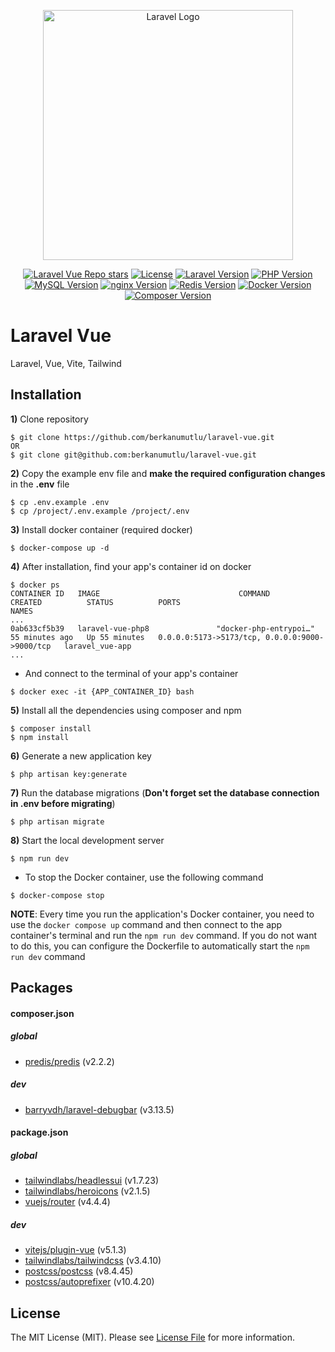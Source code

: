 <p align="center"><a href="https://laravel.com" target="_blank" rel="nofollow"><img src="https://raw.githubusercontent.com/laravel/art/master/logo-lockup/5%20SVG/2%20CMYK/1%20Full%20Color/laravel-logolockup-cmyk-red.svg" width="400" alt="Laravel Logo"></a></p>

<p align="center">
<a href="https://github.com/berkanumutlu/laravel-vue/stargazers" rel="nofollow"><img src="https://img.shields.io/github/stars/berkanumutlu/laravel-vue?style=flat&logo=github" alt="Laravel Vue Repo stars"></a>
<a href="https://github.com/berkanumutlu/laravel-vue/blob/master/LICENSE" target="_blank" rel="nofollow"><img src="https://img.shields.io/github/license/berkanumutlu/laravel-vue" alt="License"></a>
<a href="https://laravel.com/docs/10.x" target="_blank" rel="nofollow"><img src="https://img.shields.io/badge/Laravel-v10.48.20-FF2D20?logo=laravel&logoColor=white&labelColor=FF2D20" alt="Laravel Version"></a>
<a href="https://www.php.net/releases/8_1_23.php" target="_blank" rel="nofollow"><img src="https://img.shields.io/badge/PHP-v8.1.23-777BB4?logo=php&logoColor=white&labelColor=777BB4" alt="PHP Version"></a>
<a href="https://dev.mysql.com/doc/relnotes/mysql/8.0/en/news-8-0-39.html" target="_blank" rel="nofollow"><img src="https://img.shields.io/badge/MySQL-v8.0.39-F29111?logo=mysql&logoColor=white&labelColor=00758F" alt="MySQL Version"></a>
<a href="https://nginx.org" target="_blank" rel="nofollow"><img src="https://img.shields.io/badge/nginx-v1.26.0-009639?logo=nginx&logoColor=white&labelColor=009639" alt="nginx Version"></a>
<a href="https://redis.io/docs/latest/operate/rs/release-notes/rs-7-4-2-releases/" target="_blank" rel="nofollow"><img src="https://img.shields.io/badge/Redis-v7.4.0-FF4438?logo=redis&logoColor=white&labelColor=FF4438" alt="Redis Version"></a>
<a href="https://www.docker.com" target="_blank" rel="nofollow"><img src="https://img.shields.io/badge/Docker-v4.25.2-2496ED?logo=docker&logoColor=white&labelColor=2496ED" alt="Docker Version"></a>
<a href="https://getcomposer.org" target="_blank" rel="nofollow"><img src="https://img.shields.io/badge/Composer-v2.6.5-885630?logo=composer&logoColor=white&labelColor=885630" alt="Composer Version"></a>
</p>

# Laravel Vue
Laravel, Vue, Vite, Tailwind

## Installation

**1)** Clone repository
```shell
$ git clone https://github.com/berkanumutlu/laravel-vue.git
OR
$ git clone git@github.com:berkanumutlu/laravel-vue.git
```

**2)** Copy the example env file and **make the required configuration changes** in the **.env** file
```shell
$ cp .env.example .env
$ cp /project/.env.example /project/.env
```

**3)** Install docker container (required docker)
```shell
$ docker-compose up -d
```

**4)** After installation, find your app's container id on docker
```shell
$ docker ps
CONTAINER ID   IMAGE                               COMMAND                  CREATED          STATUS          PORTS                                            NAMES
...
0ab633cf5b39   laravel-vue-php8               "docker-php-entrypoi…"   55 minutes ago   Up 55 minutes   0.0.0.0:5173->5173/tcp, 0.0.0.0:9000->9000/tcp   laravel_vue-app
...
```

- And connect to the terminal of your app's container
```shell
$ docker exec -it {APP_CONTAINER_ID} bash
```

**5)** Install all the dependencies using composer and npm
```shell
$ composer install
$ npm install
```

**6)** Generate a new application key
```shell
$ php artisan key:generate
```

**7)** Run the database migrations (**Don't forget set the database connection in .env before migrating**)
```shell
$ php artisan migrate
```

**8)** Start the local development server
```shell
$ npm run dev
```

- To stop the Docker container, use the following command
```shell
$ docker-compose stop
```

**NOTE**: Every time you run the application's Docker container, you need to use the ```docker compose up``` command and then connect to the app container's terminal and run the ```npm run dev``` command. If you do not want to do this, you can configure the Dockerfile to automatically start the ```npm run dev``` command

## Packages

#### composer.json

##### global
- [predis/predis](https://github.com/predis/predis) (v2.2.2)

##### dev
- [barryvdh/laravel-debugbar](https://github.com/barryvdh/laravel-debugbar) (v3.13.5)

#### package.json

##### global
- [tailwindlabs/headlessui](https://github.com/tailwindlabs/headlessui) (v1.7.23)
- [tailwindlabs/heroicons](https://github.com/tailwindlabs/heroicons) (v2.1.5)
- [vuejs/router](https://github.com/vuejs/router) (v4.4.4)

##### dev

- [vitejs/plugin-vue](https://github.com/vitejs/vite-plugin-vue) (v5.1.3)
- [tailwindlabs/tailwindcss](https://github.com/tailwindlabs/tailwindcss) (v3.4.10)
- [postcss/postcss](https://github.com/postcss/postcss) (v8.4.45)
- [postcss/autoprefixer](https://github.com/postcss/autoprefixer) (v10.4.20)

## License

The MIT License (MIT). Please see [License File](LICENSE) for more information.